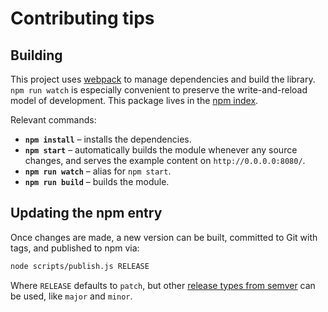# Contributing tips


## Building

This project uses [webpack] to manage dependencies and build the library. `npm run watch` is especially convenient to preserve the write-and-reload model of development. This package lives in the [npm index](https://www.npmjs.org/package/webxr-agent).

Relevant commands:

- **`npm install`** – installs the dependencies.
- **`npm start`** – automatically builds the module whenever any source changes, and serves the example content on `http://0.0.0.0:8080/`.
- **`npm run watch`** – alias for `npm start`.
- **`npm run build`** – builds the module.


## Updating the npm entry

Once changes are made, a new version can be built, committed to Git with tags, and published to npm via:

```sh
node scripts/publish.js RELEASE
```

Where `RELEASE` defaults to `patch`, but other [release types from semver](https://www.npmjs.com/package/semver#functions) can be used, like `major` and `minor`.


[webpack]: https://webpack.js.org
